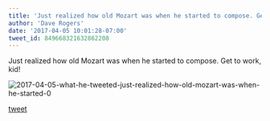 ```yaml
---
title: 'Just realized how old Mozart was when he started to compose. Get to work, kid! '
author: 'Dave Rogers'
date: '2017-04-05 10:01:28-07:00'
tweet_id: 849668321632862208
---
```

Just realized how old Mozart was when he started to compose. Get to work, kid!

![2017-04-05-what-he-tweeted-just-realized-how-old-mozart-was-when-he-started-0](/heap/2017-04-05-what-he-tweeted-just-realized-how-old-mozart-was-when-he-started-0.jpg)

[tweet](https://twitter.com/yukondude/status/849668321632862208)